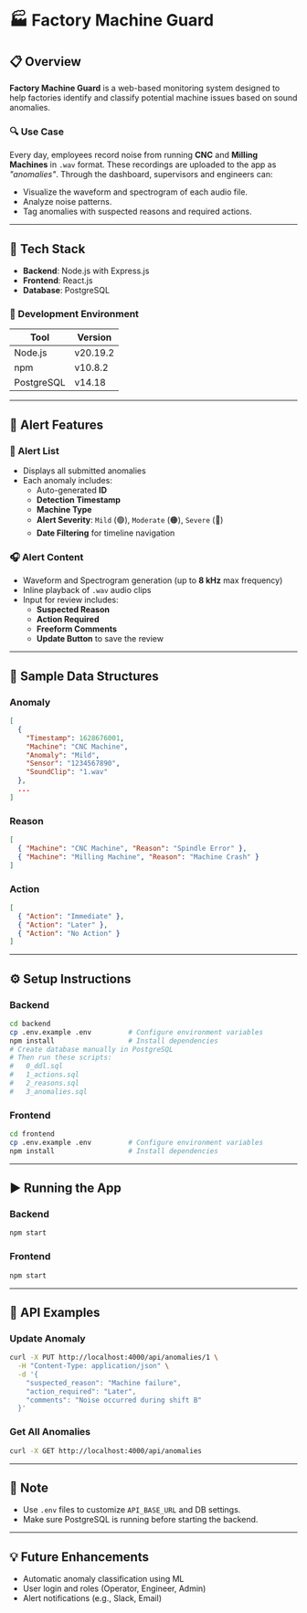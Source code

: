 # 🏭 Factory Machine Guard

## 📋 Overview

**Factory Machine Guard** is a web-based monitoring system designed to help factories identify and classify potential machine issues based on sound anomalies.

### 🔍 Use Case
Every day, employees record noise from running **CNC** and **Milling Machines** in `.wav` format. These recordings are uploaded to the app as *"anomalies"*. Through the dashboard, supervisors and engineers can:
- Visualize the waveform and spectrogram of each audio file.
- Analyze noise patterns.
- Tag anomalies with suspected reasons and required actions.

---

## 🧰 Tech Stack

- **Backend**: Node.js with Express.js
- **Frontend**: React.js
- **Database**: PostgreSQL

### 🧪 Development Environment

| Tool       | Version        |
|------------|----------------|
| Node.js    | v20.19.2       |
| npm        | v10.8.2        |
| PostgreSQL | v14.18         |

---

## 🚨 Alert Features

### 📄 Alert List

- Displays all submitted anomalies
- Each anomaly includes:
  - Auto-generated **ID**
  - **Detection Timestamp**
  - **Machine Type**
  - **Alert Severity**: `Mild` (🟢), `Moderate` (🟠), `Severe` (🔴)
  - **Date Filtering** for timeline navigation

### 🎧 Alert Content

- Waveform and Spectrogram generation (up to **8 kHz** max frequency)
- Inline playback of `.wav` audio clips
- Input for review includes:
  - **Suspected Reason**
  - **Action Required**
  - **Freeform Comments**
  - **Update Button** to save the review

---

## 🧾 Sample Data Structures

### Anomaly

```json
[
  {
    "Timestamp": 1628676001,
    "Machine": "CNC Machine",
    "Anomaly": "Mild",
    "Sensor": "1234567890",
    "SoundClip": "1.wav"
  },
  ...
]
```

### Reason

```json
[
  { "Machine": "CNC Machine", "Reason": "Spindle Error" },
  { "Machine": "Milling Machine", "Reason": "Machine Crash" }
]
```

### Action

```json
[
  { "Action": "Immediate" },
  { "Action": "Later" },
  { "Action": "No Action" }
]
```

---

## ⚙️ Setup Instructions

### Backend

```bash
cd backend
cp .env.example .env         # Configure environment variables
npm install                  # Install dependencies
# Create database manually in PostgreSQL
# Then run these scripts:
#   0_ddl.sql
#   1_actions.sql
#   2_reasons.sql
#   3_anomalies.sql
```

### Frontend

```bash
cd frontend
cp .env.example .env         # Configure environment variables
npm install                  # Install dependencies
```

---

## ▶️ Running the App

### Backend

```bash
npm start
```

### Frontend

```bash
npm start
```

---

## 🧪 API Examples

### Update Anomaly

```bash
curl -X PUT http://localhost:4000/api/anomalies/1 \
  -H "Content-Type: application/json" \
  -d '{
    "suspected_reason": "Machine failure",
    "action_required": "Later",
    "comments": "Noise occurred during shift B"
  }'
```

### Get All Anomalies

```bash
curl -X GET http://localhost:4000/api/anomalies
```

---

## 📌 Note

- Use `.env` files to customize `API_BASE_URL` and DB settings.
- Make sure PostgreSQL is running before starting the backend.

---

## 💡 Future Enhancements

- Automatic anomaly classification using ML
- User login and roles (Operator, Engineer, Admin)
- Alert notifications (e.g., Slack, Email)
